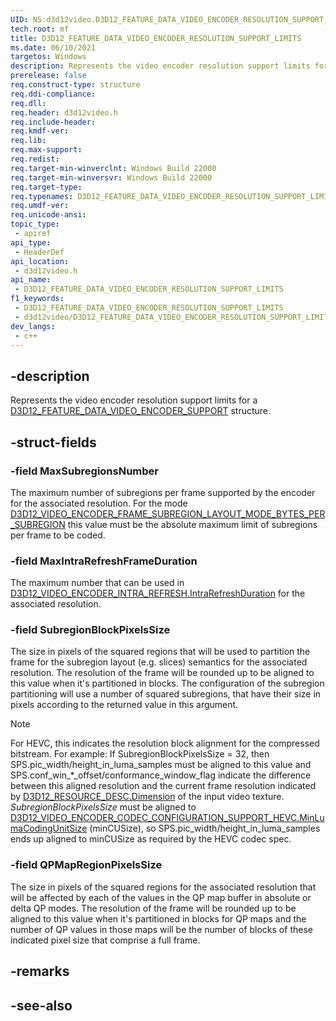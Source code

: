 ```yaml
---
UID: NS:d3d12video.D3D12_FEATURE_DATA_VIDEO_ENCODER_RESOLUTION_SUPPORT_LIMITS
tech.root: mf
title: D3D12_FEATURE_DATA_VIDEO_ENCODER_RESOLUTION_SUPPORT_LIMITS
ms.date: 06/10/2021
targetos: Windows
description: Represents the video encoder resolution support limits for a D3D12_FEATURE_DATA_VIDEO_ENCODER_SUPPORT structure.
prerelease: false
req.construct-type: structure
req.ddi-compliance: 
req.dll: 
req.header: d3d12video.h
req.include-header: 
req.kmdf-ver: 
req.lib: 
req.max-support: 
req.redist: 
req.target-min-winverclnt: Windows Build 22000
req.target-min-winversvr: Windows Build 22000
req.target-type: 
req.typenames: D3D12_FEATURE_DATA_VIDEO_ENCODER_RESOLUTION_SUPPORT_LIMITS
req.umdf-ver: 
req.unicode-ansi: 
topic_type:
 - apiref
api_type:
 - HeaderDef
api_location:
 - d3d12video.h
api_name:
 - D3D12_FEATURE_DATA_VIDEO_ENCODER_RESOLUTION_SUPPORT_LIMITS
f1_keywords:
 - D3D12_FEATURE_DATA_VIDEO_ENCODER_RESOLUTION_SUPPORT_LIMITS
 - d3d12video/D3D12_FEATURE_DATA_VIDEO_ENCODER_RESOLUTION_SUPPORT_LIMITS
dev_langs:
 - c++
---
```


## -description

Represents the video encoder resolution support limits for a [D3D12_FEATURE_DATA_VIDEO_ENCODER_SUPPORT](ns-d3d12video-d3d12_feature_data_video_encoder_support.md) structure.

## -struct-fields

### -field MaxSubregionsNumber

The maximum number of subregions per frame supported by the encoder for the associated resolution.  For the mode [D3D12_VIDEO_ENCODER_FRAME_SUBREGION_LAYOUT_MODE_BYTES_PER_SUBREGION](ns-d3d12video-d3d12_feature_data_video_encoder_frame_subregion_layout_mode.md) this value must be the absolute maximum limit of subregions per frame to be coded.

### -field MaxIntraRefreshFrameDuration

The maximum number that can be used in [D3D12_VIDEO_ENCODER_INTRA_REFRESH.IntraRefreshDuration](ns-d3d12video-d3d12_video_encoder_intra_refresh.md) for the associated resolution.

### -field SubregionBlockPixelsSize

The size in pixels of the squared regions that will be used to partition the frame for the subregion layout (e.g. slices) semantics for the associated resolution. The resolution of the frame will be rounded up to be aligned to this value when it's partitioned in blocks. The configuration of the subregion partitioning will use a number of squared subregions, that have their size in pixels according to the returned value in this argument.

> [!NOTE]
> For HEVC, this indicates the resolution block alignment for the compressed bitstream. For example: If SubregionBlockPixelsSize = 32, then SPS.pic_width/height_in_luma_samples must be aligned to this value and SPS.conf_win_*_offset/conformance_window_flag indicate the difference between this aligned resolution and the current frame resolution indicated by [D3D12_RESOURCE_DESC.Dimension](../i/d3d12/ns-d3d12-d3d12_resource_desc.md) of the input video texture. *SubregionBlockPixelsSize* must be aligned to [D3D12_VIDEO_ENCODER_CODEC_CONFIGURATION_SUPPORT_HEVC.MinLumaCodingUnitSize](ns-d3d12video-d3d12_video_encoder_codec_configuration_support_h264.md) (minCUSize), so SPS.pic_width/height_in_luma_samples ends up aligned to minCUSize as required by the HEVC codec spec.


### -field QPMapRegionPixelsSize

The size in pixels of the squared regions for the associated resolution that will be affected by each of the values in the QP map buffer in absolute or delta QP modes. The resolution of the frame will be rounded up to be aligned to this value when it's partitioned in blocks for QP maps and the number of QP values in those maps will be the number of blocks of these indicated pixel size that comprise a full frame.

## -remarks

## -see-also

